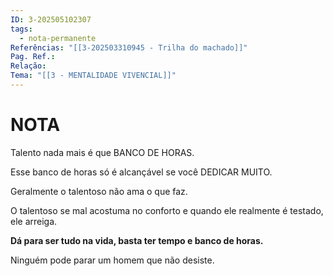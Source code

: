 ```yaml
---
ID: 3-202505102307
tags:
  - nota-permanente
Referências: "[[3-202503310945 - Trilha do machado]]"
Pag. Ref.: 
Relação: 
Tema: "[[3 - MENTALIDADE VIVENCIAL]]"
---
```

# NOTA

Talento nada mais é que BANCO DE HORAS.

Esse banco de horas só é alcançável se você DEDICAR MUITO.

Geralmente o talentoso não ama o que faz.

O talentoso se mal acostuma no conforto e quando ele realmente é testado, ele arreiga.

**Dá para ser tudo na vida, basta ter tempo e banco de horas.**

Ninguém pode parar um homem que não desiste.


